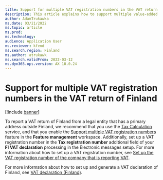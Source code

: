 ```yaml
---
title: Support for multiple VAT registration numbers in the VAT return of Finland
description: This article explains how to support multiple value-added tax (VAT) registration numbers in a VAT return of Finland.
author: AdamTrukawka
ms.date: 03/21/2022
ms.topic: article
ms.prod: 
ms.technology: 
audience: Application User
ms.reviewer: kfend
ms.search.region: Finland
ms.author: atrukawk
ms.search.validFrom: 2022-03-12
ms.dyn365.ops.version: AX 10.0.24
---
```


# Support for multiple VAT registration numbers in the VAT return of Finland

[!include [banner](../includes/banner.md)]

To report a VAT return of Finland from a legal entity that has a primary address outside Finland, we recommend that you use the [Tax Calculation](global-tax-calcuation-service-overview.md) service, and that you enable the [Support multiple VAT registration numbers](emea-multiple-vat-registration-numbers.md) feature in the **Feature management** workspace. Additionally, set up a VAT registration number in the **Tax registration number** additional field of your **FI VAT declaration** processing in the Electronic messages setup. For more information about how to set up a VAT registration number, see [Set up the VAT registration number of the company that is reporting VAT](emea-fin-vat-declaration.md#vat-id).

For more information about how to set up and generate a VAT declaration of Finland, see [VAT declaration (Finland)](emea-fin-vat-declaration.md).
